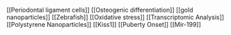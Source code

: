 [[Periodontal ligament cells]]
[[Osteogenic differentiation]]
[[gold nanoparticles]]
[[Zebrafish]]
[[Oxidative stress]]
[[Transcriptomic Analysis]]
[[Polystyrene Nanoparticles]]
[[Kiss1]]
[[Puberty Onset]]
[[Mir-199]]
